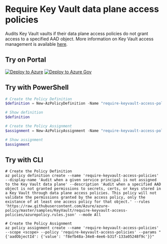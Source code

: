 # Require Key Vault data plane access policies

Audits Key Vault vaults if their data plane access policies do not grant access to a specified AAD object. More information on Key Vault access management is available [here](https://docs.microsoft.com/en-us/azure/key-vault/key-vault-secure-your-key-vault).

## Try on Portal

[![Deploy to Azure](http://azuredeploy.net/deploybutton.png)](https://portal.azure.com/#blade/Microsoft_Azure_Policy/CreatePolicyDefinitionBlade/uri/https%3A%2F%2Fraw.githubusercontent.com%2FAzure%2Fazure-policy%2Fmaster%2Fsamples%2FKeyVault%2Frequire-keyvault-access-policies%2Fazurepolicy.json)
[![Deploy to Azure Gov](https://docs.microsoft.com/azure/governance/policy/media/deploy/deployGovbutton.png)](https://portal.azure.us/?#blade/Microsoft_Azure_Policy/CreatePolicyDefinitionBlade/uri/https%3A%2F%2Fraw.githubusercontent.com%2FAzure%2Fazure-policy%2Fmaster%2Fsamples%2FKeyVault%2Frequire-keyvault-access-policies%2Fazurepolicy.json)

## Try with PowerShell

````powershell
# Create the Policy Definition
$definition = New-AzPolicyDefinition -Name "require-keyvault-access-policies" -DisplayName "Audit when a given service principal is not assigned to the Key Vault data plane" -description "Audit when a specified AAD object is not granted permissions to secrets, certs, or keys stored in a Key Vault through data plane access policies. This policy will not validate the permissions granted by the access policy, only the existance of at least one access policy for that object." -Policy 'https://raw.githubusercontent.com/Azure/azure-policy/master/samples/KeyVault/require-keyvault-access-policies/azurepolicy.rules.json' -Mode All

# Show definition
$definition

# Create the Policy Assignment
$assignment = New-AzPolicyAssignment -Name "require-keyvault-access-policies" -Scope <scope> -PolicyDefinition $definition -aadObjectId f8efb48a-34e8-4ee6-b31f-133a05248f9c

# Show assignment
$assignment 
````

## Try with CLI

````cli
# Create the Policy Definition
az policy definition create --name 'require-keyvault-access-policies' --display-name 'Audit when a given service principal is not assigned to the Key Vault data plane' --description 'Audit when a specified AAD object is not granted permissions to secrets, certs, or keys stored in a Key Vault through data plane access policies. This policy will not validate the permissions granted by the access policy, only the existance of at least one access policy for that object.' --rules 'https://raw.githubusercontent.com/Azure/azure-policy/master/samples/KeyVault/require-keyvault-access-policies/azurepolicy.rules.json' --mode All

# Create the Policy Assignment
az policy assignment create --name 'require-keyvault-access-policies' --scope <scope> --policy 'require-keyvault-access-policies' --params "{'aadObjectId': {'value': 'f8efb48a-34e8-4ee6-b31f-133a05248f9c'}}"
````
